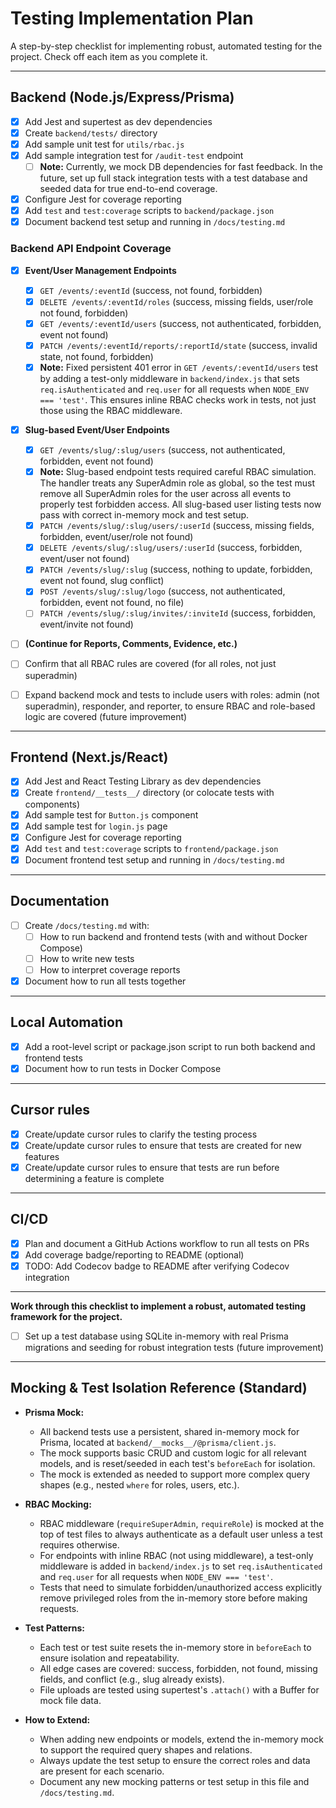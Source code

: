 # Testing Implementation Plan

A step-by-step checklist for implementing robust, automated testing for the project. Check off each item as you complete it.

---

## Backend (Node.js/Express/Prisma)

- [x] Add Jest and supertest as dev dependencies
- [x] Create `backend/tests/` directory
- [x] Add sample unit test for `utils/rbac.js`
- [x] Add sample integration test for `/audit-test` endpoint
  - [ ] **Note:** Currently, we mock DB dependencies for fast feedback. In the future, set up full stack integration tests with a test database and seeded data for true end-to-end coverage.
- [x] Configure Jest for coverage reporting
- [x] Add `test` and `test:coverage` scripts to `backend/package.json`
- [x] Document backend test setup and running in `/docs/testing.md`

### Backend API Endpoint Coverage
- [x] **Event/User Management Endpoints**
  - [x] `GET /events/:eventId` (success, not found, forbidden)
  - [x] `DELETE /events/:eventId/roles` (success, missing fields, user/role not found, forbidden)
  - [x] `GET /events/:eventId/users` (success, not authenticated, forbidden, event not found)
  - [x] `PATCH /events/:eventId/reports/:reportId/state` (success, invalid state, not found, forbidden)
  - [x] **Note:** Fixed persistent 401 error in `GET /events/:eventId/users` test by adding a test-only middleware in `backend/index.js` that sets `req.isAuthenticated` and `req.user` for all requests when `NODE_ENV === 'test'`. This ensures inline RBAC checks work in tests, not just those using the RBAC middleware.

- [x] **Slug-based Event/User Endpoints**
  - [x] `GET /events/slug/:slug/users` (success, not authenticated, forbidden, event not found)
  - [x] **Note:** Slug-based endpoint tests required careful RBAC simulation. The handler treats any SuperAdmin role as global, so the test must remove all SuperAdmin roles for the user across all events to properly test forbidden access. All slug-based user listing tests now pass with correct in-memory mock and test setup.
  - [x] `PATCH /events/slug/:slug/users/:userId` (success, missing fields, forbidden, event/user/role not found)
  - [x] `DELETE /events/slug/:slug/users/:userId` (success, forbidden, event/user not found)
  - [x] `PATCH /events/slug/:slug` (success, nothing to update, forbidden, event not found, slug conflict)
  - [x] `POST /events/slug/:slug/logo` (success, not authenticated, forbidden, event not found, no file)
  - [ ] `PATCH /events/slug/:slug/invites/:inviteId` (success, forbidden, event/invite not found)

- [ ] **(Continue for Reports, Comments, Evidence, etc.)**

- [ ] Confirm that all RBAC rules are covered (for all roles, not just superadmin)

- [ ] Expand backend mock and tests to include users with roles: admin (not superadmin), responder, and reporter, to ensure RBAC and role-based logic are covered (future improvement)

---

## Frontend (Next.js/React)

- [x] Add Jest and React Testing Library as dev dependencies
- [x] Create `frontend/__tests__/` directory (or colocate tests with components)
- [x] Add sample test for `Button.js` component
- [x] Add sample test for `login.js` page
- [x] Configure Jest for coverage reporting
- [x] Add `test` and `test:coverage` scripts to `frontend/package.json`
- [x] Document frontend test setup and running in `/docs/testing.md`

---

## Documentation

- [ ] Create `/docs/testing.md` with:
  - [ ] How to run backend and frontend tests (with and without Docker Compose)
  - [ ] How to write new tests
  - [ ] How to interpret coverage reports
- [x] Document how to run all tests together

---

## Local Automation

- [x] Add a root-level script or package.json script to run both backend and frontend tests
- [x] Document how to run tests in Docker Compose

---

## Cursor rules

- [X] Create/update cursor rules to clarify the testing process
- [X] Create/update cursor rules to ensure that tests are created for new features
- [X] Create/update cursor rules to ensure that tests are run before determining a feature is complete

---

## CI/CD

- [x] Plan and document a GitHub Actions workflow to run all tests on PRs
- [X] Add coverage badge/reporting to README (optional)
- [X] TODO: Add Codecov badge to README after verifying Codecov integration

---

**Work through this checklist to implement a robust, automated testing framework for the project.**

- [ ] Set up a test database using SQLite in-memory with real Prisma migrations and seeding for robust integration tests (future improvement)

---

## Mocking & Test Isolation Reference (Standard)

- **Prisma Mock:**
  - All backend tests use a persistent, shared in-memory mock for Prisma, located at `backend/__mocks__/@prisma/client.js`.
  - The mock supports basic CRUD and custom logic for all relevant models, and is reset/seeded in each test's `beforeEach` for isolation.
  - The mock is extended as needed to support more complex query shapes (e.g., nested `where` for roles, users, etc.).

- **RBAC Mocking:**
  - RBAC middleware (`requireSuperAdmin`, `requireRole`) is mocked at the top of test files to always authenticate as a default user unless a test requires otherwise.
  - For endpoints with inline RBAC (not using middleware), a test-only middleware is added in `backend/index.js` to set `req.isAuthenticated` and `req.user` for all requests when `NODE_ENV === 'test'`.
  - Tests that need to simulate forbidden/unauthorized access explicitly remove privileged roles from the in-memory store before making requests.

- **Test Patterns:**
  - Each test or test suite resets the in-memory store in `beforeEach` to ensure isolation and repeatability.
  - All edge cases are covered: success, forbidden, not found, missing fields, and conflict (e.g., slug already exists).
  - File uploads are tested using supertest's `.attach()` with a Buffer for mock file data.

- **How to Extend:**
  - When adding new endpoints or models, extend the in-memory mock to support the required query shapes and relations.
  - Always update the test setup to ensure the correct roles and data are present for each scenario.
  - Document any new mocking patterns or test setup in this file and `/docs/testing.md`.
